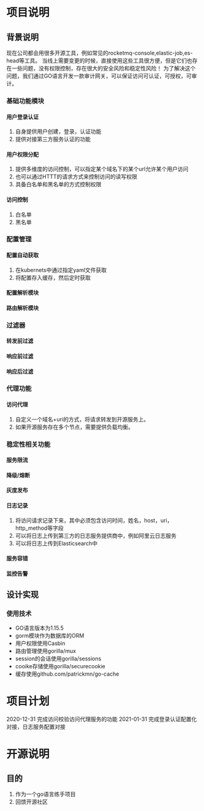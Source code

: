 # 项目说明
## 背景说明
 现在公司都会用很多开源工具，例如常见的rocketmq-console,elastic-job,es-head等工具。
 当线上需要变更的时候，直接使用这些工具很方便，但是它们也存在一些问题，没有权限控制，存在很大的安全风险和稳定性风险！
 为了解决这个问题，我们通过GO语言开发一款审计网关，可以保证访问可认证，可授权，可审计。
### 基础功能模块
#### 用户登录认证
 1. 自身提供用户创建，登录，认证功能
 2. 提供对接第三方服务认证的功能
 
#### 用户权限分配
 1. 提供多维度的访问控制，可以指定某个域名下的某个url允许某个用户访问
 2. 也可以通过HTTT的请求方式来控制访问的读写权限
 3. 具备白名单和黑名单的方式控制权限
 
#### 访问控制
 1. 白名单
 2. 黑名单

### 配置管理
#### 配置自动获取
 1. 在kubernets中通过指定yaml文件获取
 2. 将配置存入缓存，然后定时获取

#### 配置解析模块

#### 路由解析模块

### 过滤器
#### 转发前过滤

#### 响应前过滤

#### 响应后过滤
 
### 代理功能
#### 访问代理
 1. 自定义一个域名+uri的方式，将请求转发到开源服务上。
 2. 如果开源服务存在多个节点，需要提供负载均衡。
 
### 稳定性相关功能
#### 服务限流

#### 降级/熔断

#### 灰度发布

#### 日志记录
 1. 将访问请求记录下来，其中必须包含访问时间，姓名，host，uri，http_method等字段
 2. 可以将日志上传到第三方的日志服务提供商中，例如阿里云日志服务
 3. 可以将日志上传到Elasticsearch中

#### 服务容错

#### 监控告警
 
 
 
## 设计实现

### 使用技术
- GO语言版本为1.15.5
- gorm模块作为数据库的ORM
- 用户权限使用Casbin
- 路由管理使用gorilla/mux
- session的会话使用gorilla/sessions
- cooike存储使用gorilla/securecookie
- 缓存使用github.com/patrickmn/go-cache

# 项目计划
2020-12-31 完成访问校验访问代理服务的功能
2021-01-31 完成登录认证配置化对接，日志服务配置对接


# 开源说明
## 目的
1. 作为一个go语言练手项目
2. 回馈开源社区